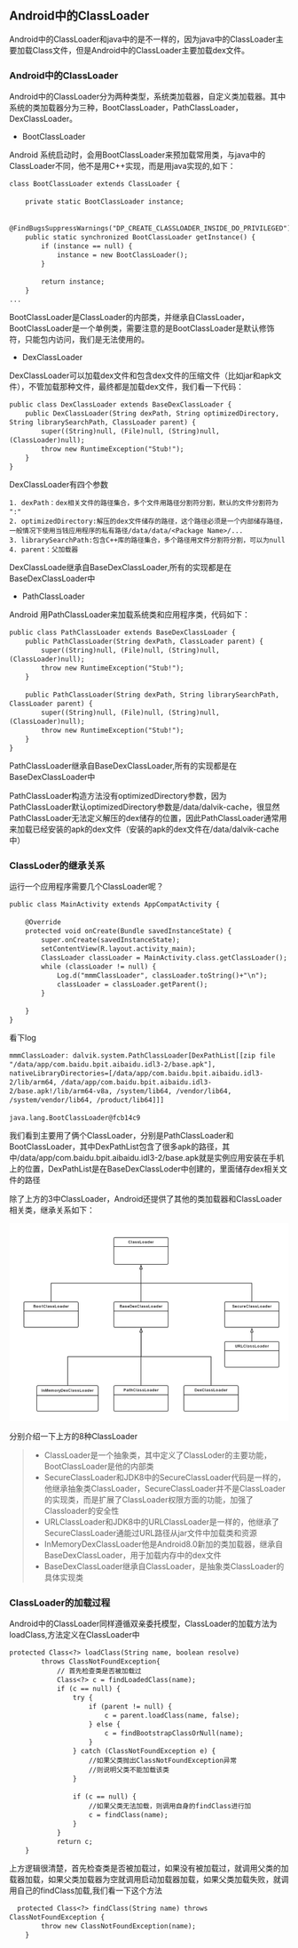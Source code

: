 ## Android中的ClassLoader

Android中的ClassLoader和java中的是不一样的，因为java中的ClassLoader主要加载Class文件，但是Android中的ClassLoader主要加载dex文件。

### Android中的ClassLoader

Android中的ClassLoader分为两种类型，系统类加载器，自定义类加载器。其中系统的类加载器分为三种，BootClassLoader，PathClassLoader，DexClassLoader。

- BootClassLoader

Android 系统启动时，会用BootClassLoader来预加载常用类，与java中的ClassLoader不同，他不是用C++实现，而是用java实现的,如下：

```
class BootClassLoader extends ClassLoader {

    private static BootClassLoader instance;

    @FindBugsSuppressWarnings("DP_CREATE_CLASSLOADER_INSIDE_DO_PRIVILEGED")
    public static synchronized BootClassLoader getInstance() {
        if (instance == null) {
            instance = new BootClassLoader();
        }

        return instance;
    }
...

```

BootClassLoader是ClassLoader的内部类，并继承自ClassLoader，BootClassLoader是一个单例类，需要注意的是BootClassLoader是默认修饰符，只能包内访问，我们是无法使用的。

- DexClassLoader

DexClassLoader可以加载dex文件和包含dex文件的压缩文件（比如jar和apk文件），不管加载那种文件，最终都是加载dex文件，我们看一下代码：

```
public class DexClassLoader extends BaseDexClassLoader {
    public DexClassLoader(String dexPath, String optimizedDirectory, String librarySearchPath, ClassLoader parent) {
        super((String)null, (File)null, (String)null, (ClassLoader)null);
        throw new RuntimeException("Stub!");
    }
}
```

DexClassLoader有四个参数

	1. dexPath：dex相关文件的路径集合，多个文件用路径分割符分割，默认的文件分割符为 ":"
	2. optimizedDirectory:解压的dex文件储存的路径，这个路径必须是一个内部储存路径，一般情况下使用当钱应用程序的私有路径/data/data/<Package Name>/...
	3. librarySearchPath:包含C++库的路径集合，多个路径用文件分割符分割，可以为null
	4. parent：父加载器

DexClassLoade继承自BaseDexClassLoader,所有的实现都是在BaseDexClassLoader中

- PathClassLoader

Android 用PathClassLoader来加载系统类和应用程序类，代码如下：

```
public class PathClassLoader extends BaseDexClassLoader {
    public PathClassLoader(String dexPath, ClassLoader parent) {
        super((String)null, (File)null, (String)null, (ClassLoader)null);
        throw new RuntimeException("Stub!");
    }

    public PathClassLoader(String dexPath, String librarySearchPath, ClassLoader parent) {
        super((String)null, (File)null, (String)null, (ClassLoader)null);
        throw new RuntimeException("Stub!");
    }
}
```

PathClassLoader继承自BaseDexClassLoader,所有的实现都是在BaseDexClassLoader中

PathClassLoader构造方法没有optimizedDirectory参数，因为PathClassLoader默认optimizedDirectory参数是/data/dalvik-cache，很显然PathClassLoader无法定义解压的dex储存的位置，因此PathClassLoader通常用来加载已经安装的apk的dex文件（安装的apk的dex文件在/data/dalvik-cache中）

### ClassLoder的继承关系

运行一个应用程序需要几个ClassLoader呢？

```
public class MainActivity extends AppCompatActivity {

    @Override
    protected void onCreate(Bundle savedInstanceState) {
        super.onCreate(savedInstanceState);
        setContentView(R.layout.activity_main);
        ClassLoader classLoader = MainActivity.class.getClassLoader();
        while (classLoader != null) {
            Log.d("mmmClassLoader", classLoader.toString()+"\n");
            classLoader = classLoader.getParent();
        }

    }
}
```

看下log

```
mmmClassLoader: dalvik.system.PathClassLoader[DexPathList[[zip file "/data/app/com.baidu.bpit.aibaidu.idl3-2/base.apk"],
nativeLibraryDirectories=[/data/app/com.baidu.bpit.aibaidu.idl3-2/lib/arm64, /data/app/com.baidu.bpit.aibaidu.idl3-2/base.apk!/lib/arm64-v8a, /system/lib64, /vendor/lib64, /system/vendor/lib64, /product/lib64]]]
 
java.lang.BootClassLoader@fcb14c9
```

我们看到主要用了俩个ClassLoader，分别是PathClassLoader和BootClassLoader，其中DexPathList包含了很多apk的路径，其中/data/app/com.baidu.bpit.aibaidu.idl3-2/base.apk就是实例应用安装在手机上的位置，DexPathList是在BaseDexClassLoder中创建的，里面储存dex相关文件的路径

除了上方的3中ClassLoader，Android还提供了其他的类加载器和ClassLoader相关类，继承关系如下：

![类继承关系](https://github.com/ZLOVE320483/DayDayUp/blob/main/pic/android_classloader_1.jpeg)

分别介绍一下上方的8种ClassLoader

> - ClassLoader是一个抽象类，其中定义了ClassLoder的主要功能，BootClassLoader是他的内部类
> -	SecureClassLoader和JDK8中的SecureClassLoader代码是一样的，他继承抽象类ClassLoader，SecureClassLoader并不是ClassLoader的实现类，而是扩展了ClassLoader权限方面的功能，加强了Classloader的安全性
> - URLClassLoader和JDK8中的URLClassLoader是一样的，他继承了SecureClassLoader通能过URL路径从jar文件中加载类和资源
> - InMemoryDexClassLoader他是Android8.0新加的类加载器，继承自BaseDexClassLoader，用于加载内存中的dex文件
> - BaseDexClassLoader继承自ClassLoader，是抽象类ClassLoader的具体实现类

### ClassLoader的加载过程

Android中的ClassLoader同样遵循双亲委托模型，ClassLoader的加载方法为loadClass,方法定义在ClassLoader中

```
protected Class<?> loadClass(String name, boolean resolve)
        throws ClassNotFoundException{
            // 首先检查类是否被加载过
            Class<?> c = findLoadedClass(name);
            if (c == null) {
                try {
                    if (parent != null) {
                        c = parent.loadClass(name, false);
                    } else {
                        c = findBootstrapClassOrNull(name);
                    }
                } catch (ClassNotFoundException e) {
                    //如果父类抛出ClassNotFoundException异常
                    //则说明父类不能加载该类
                }

                if (c == null) {
                    //如果父类无法加载，则调用自身的findClass进行加
                    c = findClass(name);
                }
            }
            return c;
    }
```

上方逻辑很清楚，首先检查类是否被加载过，如果没有被加载过，就调用父类的加载器加载，如果父类加载器为空就调用启动加载器加载，如果父类加载失败，就调用自己的findClass加载,我们看一下这个方法

```
  protected Class<?> findClass(String name) throws ClassNotFoundException {
        throw new ClassNotFoundException(name);
    }
```
